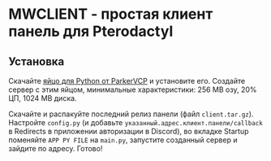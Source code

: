 # MWCLIENT - простая клиент панель для Pterodactyl

## Установка

Скачайте [яйцо для Python от ParkerVCP](https://github.com/parkervcp/eggs/blob/master/generic/python) и установите его. Создайте сервер с этим яйцом, минимальные характеристики: 256 MB озу, 20% ЦП, 1024 MB диска.

Скачайте и распакуйте последний релиз панели (файл `client.tar.gz`). Настройте `config.py` (и добавьте `указанный.адрес.клиент.панели/callback` в Redirects в приложении авторизации в Discord), во вкладке Startup поменяйте `APP PY FILE` на `main.py`, запустите созданный сервер и зайдите по адресу. Готово!
